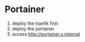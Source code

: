 # Portainer

1. deploy the traefik first
2. deploy the portainer
3. access http://portainer.x.internal
